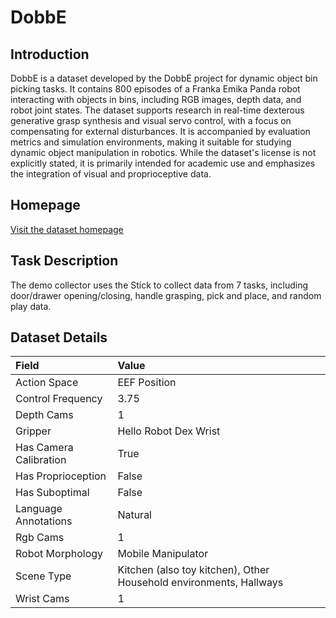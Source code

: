 # DobbE


## Introduction

DobbE is a dataset developed by the DobbE project for dynamic object bin picking tasks. It contains 800 episodes of a Franka Emika Panda robot interacting with objects in bins, including RGB images, depth data, and robot joint states. The dataset supports research in real-time dexterous generative grasp synthesis and visual servo control, with a focus on compensating for external disturbances. It is accompanied by evaluation metrics and simulation environments, making it suitable for studying dynamic object manipulation in robotics. While the dataset's license is not explicitly stated, it is primarily intended for academic use and emphasizes the integration of visual and proprioceptive data.


## Homepage

[Visit the dataset homepage](https://github.com/notmahi/dobb-e)


## Task Description

The demo collector uses the Stick to collect data from 7 tasks, including door/drawer opening/closing, handle grasping, pick and place, and random play data.


## Dataset Details

| Field                            | Value                    |
|:---------------------------------|:-------------------------|
| Action Space                     | EEF Position           |
| Control Frequency                     | 3.75           |
| Depth Cams                     | 1           |
| Gripper                     | Hello Robot Dex Wrist           |
| Has Camera Calibration                     | True           |
| Has Proprioception                     | False           |
| Has Suboptimal                     | False           |
| Language Annotations                     | Natural           |
| Rgb Cams                     | 1           |
| Robot Morphology                     | Mobile Manipulator           |
| Scene Type                     | Kitchen (also toy kitchen), Other Household environments, Hallways           |
| Wrist Cams                     | 1           |


